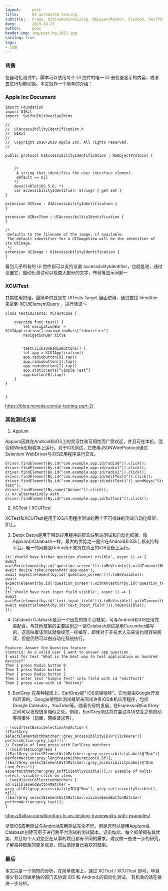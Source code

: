 ```yaml
---
layout:     post
title:      UI automated testing.
subtitle:   Frame, UIViewAutoresizing, NSLayoutAnchor, Flexbox, SwiftUI, FlutterUI, VFL
date:       2019-10-23
author:     poos
header-img: img/post-bg-2015.jpg
catalog: true
tags:
- 总结
---
```


### 背景

在自动化测试中，脚本可以使用每个 UI 控件的唯一 ID 去检查显示的内容，或者去进行功能切换。本文就作一个简单的介绍：

### Apple Inc Document

```
import Foundation
import UIKit
import _SwiftUIKitOverlayShims

//
//  UIAccessibilityIdentification.h
//  UIKit
//
//  Copyright 2010-2018 Apple Inc. All rights reserved.
//

public protocol UIAccessibilityIdentification : NSObjectProtocol {


    /*
     A string that identifies the user interface element.
     default == nil
    */
    @available(iOS 5.0, *)
    var accessibilityIdentifier: String? { get set }
}

extension UIView : UIAccessibilityIdentification {
}

extension UIBarItem : UIAccessibilityIdentification {
}

/*
 Defaults to the filename of the image, if available.
 The default identifier for a UIImageView will be the identifier of its UIImage.
 */
extension UIImage : UIAccessibilityIdentification {
}

```

看到几乎所有的 UI 控件都可以支持设置 accessibilityIdentifier，也就是说，通过设置它，自动化测试可以检查大部分的文字，布局等显示问题～


### XCUITest

其实使用的话，最简单的就是在 UITests Target 里面使用，通过查找 Identifier 来拿到 XCUIElementQuery ，进行验证～

```
class testSUITests: XCTestCase {

    override func test() {
        let navigationBar = XCUIApplication().navigationBars["identifier"]
        navigationBar.title


        testClicksOnRadioButtons() {
        let app = XCUIApplication()
        app.radiobutton[0].tap()
        app.radiobutton[1].tap()
        app.radiobutton[2].tap()
        app.staticTexts[“Simple Test”]
        app.button[0].tap()
    }
}


}

```

https://blog.novoda.com/ui-testing-part-2/


### 其他测试方案

1. Appium

Appium因其在Android和iOS上的灵活性和可用性而广受欢迎，并且可在本机，混合和Web应用程序上运行。对于iOS测试，它使用JSONWireProtocol通过Selenium WebDriver与iOS应用程序进行交互。

```
driver.findElement(By.id("com.example.app:id/radio0")).click();
driver.findElement(By.id("com.example.app:id/radio1")).click();
driver.findElement(By.id("com.example.app:id/radio2")).click();
driver.findElement(By.id("com.example.app:id/editText1")).click();
driver.findElement(By.id("com.example.app:id/editText1")).sendKeys("Simple Test");
driver.findElement(By.name("Answer")).click();
// or alternatively with
driver.findElement(By.id("com.example.app:id/button1")).click();
```

2. XCTest / XCUITest

XCTest和XCUITest是用于iOS应用程序测试的两个不可或缺的测试自动化框架。如上。

3. Detox
Detox是用于移动应用程序的灰盒端到端测试和自动化框架。像Appium和Calabash一样，最大的优势之一是它在Android和iOS上都支持跨平台。唯一的问题是Detox尚不支持在真正的iOS设备上运行。

```
it('should have bitbar question element visible', async () => {
await waitFor(element(by.id('question_screen'))).toBeVisible().withTimeout(6000);
await device.takeScreenshot('app-open');
await expect(element(by.id('question_screen'))).toBeVisible();
await expect(element(by.id('question_screen').withAncestor(by.id('question_text'))));
});
it('should have text input field visible', async () => {
await waitFor(element(by.id('text_input_field'))).toBeVisible().withTimeout(6000);
await expect(element(by.id('text_input_field'))).toBeVisible();
});
```

4. Calabash
Calabash是另一个出色的跨平台框架，可与Android和iOS应用完美配合。与其他框架的主要区别之一是Calabash测试是用Cucumber编写的。这意味着该测试就像规范一样编写，即使对于非技术人员来说也很容易阅读，但是仍然可以由自动化系统执行。

```
Feature: Answer the Question feature
Scenario: As a valid user I want to answer app question
I wait for text "What is the best way to test application on hundred devices?"
Then I press Radio button 0
Then I press Radio button 1
Then I press Radio button 2
Then I enter text "Simple Test" into field with id "editText1"
Then I press view with id "Button1"
```

5. EarlGrey
在某种程度上，EarlGrey是“ iOS浓缩咖啡”。它也是由Google开发和开源的。Google使用此测试框架来测试许多iOS本机应用程序，包括Google Calendar，YouTube等。随着代号的发展，在Espresso和EarlGrey之间可以发现很多相似之处。例如，EarlGrey测试将在尝试与UI交互之前自动等待事件（动画，网络请求等）。

```
- (void)testBasicSelectionAndAction {
[[EarlGrey selectElementWithMatcher::grey_accessibilityID(@"ClickHere")]
performAction:grey_tap()];
// Example of long press with EarlGrey matchers
- (void)testLongPress {
[[EarlGrey selectElementWithMatcher::grey_accessibilityLabel(@"Box")]
performAction:grey_longPressWithDuration(0.5f)];
[[EarlGrey selectElementWithMatcher::grey_accessibilityLabel(@"One Long Press")]
assertWithMatcher:grey_sufficientlyVisible()];// Example of multi-select, visible click on items
- (void)testCollectionMatchers {
id visibleSendButtonMatcher =
grey_allOf(grey_accessibilityID(@"Box"), grey_sufficientlyVisible(), nil);
[[EarlGrey selectElementWithMatcher:visibleSendButtonMatcher]
performAction:grey_tap()];
}
```


https://bitbar.com/blog/top-5-ios-testing-frameworks-with-examples/

尽管iOS应用测试与Android应用测试完全不同，但是您可以使用Appium或Calabash创建可用于进行跨平台测试的测试脚本。话虽如此，每个框架都有其优势，并且每个人对您正在从事的项目都有不同的需求。建议做一些进一步的研究，了解每种框架的更多信息，然后选择自己喜欢的框架。

### 最后

本文只是一个简短的分析，在简单使用上，通过 XCTest / XCUITest 即可，毕竟很少有公司做单独的部门去协调 iOS 和 Android 的自动化测试。
有机会的话在做进一步分析。
